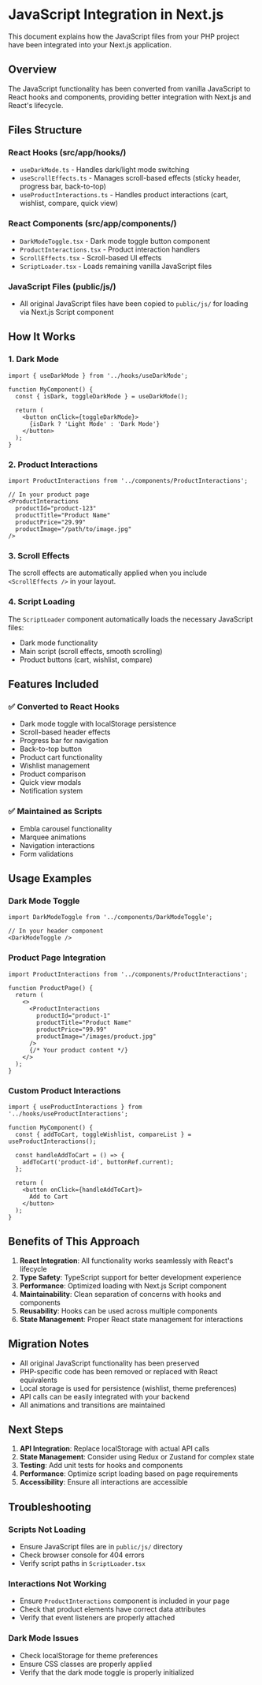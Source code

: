 # JavaScript Integration in Next.js

This document explains how the JavaScript files from your PHP project have been integrated into your Next.js application.

## Overview

The JavaScript functionality has been converted from vanilla JavaScript to React hooks and components, providing better integration with Next.js and React's lifecycle.

## Files Structure

### React Hooks (src/app/hooks/)
- `useDarkMode.ts` - Handles dark/light mode switching
- `useScrollEffects.ts` - Manages scroll-based effects (sticky header, progress bar, back-to-top)
- `useProductInteractions.ts` - Handles product interactions (cart, wishlist, compare, quick view)

### React Components (src/app/components/)
- `DarkModeToggle.tsx` - Dark mode toggle button component
- `ProductInteractions.tsx` - Product interaction handlers
- `ScrollEffects.tsx` - Scroll-based UI effects
- `ScriptLoader.tsx` - Loads remaining vanilla JavaScript files

### JavaScript Files (public/js/)
- All original JavaScript files have been copied to `public/js/` for loading via Next.js Script component

## How It Works

### 1. Dark Mode
```tsx
import { useDarkMode } from '../hooks/useDarkMode';

function MyComponent() {
  const { isDark, toggleDarkMode } = useDarkMode();
  
  return (
    <button onClick={toggleDarkMode}>
      {isDark ? 'Light Mode' : 'Dark Mode'}
    </button>
  );
}
```

### 2. Product Interactions
```tsx
import ProductInteractions from '../components/ProductInteractions';

// In your product page
<ProductInteractions 
  productId="product-123"
  productTitle="Product Name"
  productPrice="29.99"
  productImage="/path/to/image.jpg"
/>
```

### 3. Scroll Effects
The scroll effects are automatically applied when you include `<ScrollEffects />` in your layout.

### 4. Script Loading
The `ScriptLoader` component automatically loads the necessary JavaScript files:
- Dark mode functionality
- Main script (scroll effects, smooth scrolling)
- Product buttons (cart, wishlist, compare)

## Features Included

### ✅ Converted to React Hooks
- Dark mode toggle with localStorage persistence
- Scroll-based header effects
- Progress bar for navigation
- Back-to-top button
- Product cart functionality
- Wishlist management
- Product comparison
- Quick view modals
- Notification system

### ✅ Maintained as Scripts
- Embla carousel functionality
- Marquee animations
- Navigation interactions
- Form validations

## Usage Examples

### Dark Mode Toggle
```tsx
import DarkModeToggle from '../components/DarkModeToggle';

// In your header component
<DarkModeToggle />
```

### Product Page Integration
```tsx
import ProductInteractions from '../components/ProductInteractions';

function ProductPage() {
  return (
    <>
      <ProductInteractions 
        productId="product-1"
        productTitle="Product Name"
        productPrice="99.99"
        productImage="/images/product.jpg"
      />
      {/* Your product content */}
    </>
  );
}
```

### Custom Product Interactions
```tsx
import { useProductInteractions } from '../hooks/useProductInteractions';

function MyComponent() {
  const { addToCart, toggleWishlist, compareList } = useProductInteractions();
  
  const handleAddToCart = () => {
    addToCart('product-id', buttonRef.current);
  };
  
  return (
    <button onClick={handleAddToCart}>
      Add to Cart
    </button>
  );
}
```

## Benefits of This Approach

1. **React Integration**: All functionality works seamlessly with React's lifecycle
2. **Type Safety**: TypeScript support for better development experience
3. **Performance**: Optimized loading with Next.js Script component
4. **Maintainability**: Clean separation of concerns with hooks and components
5. **Reusability**: Hooks can be used across multiple components
6. **State Management**: Proper React state management for interactions

## Migration Notes

- All original JavaScript functionality has been preserved
- PHP-specific code has been removed or replaced with React equivalents
- Local storage is used for persistence (wishlist, theme preferences)
- API calls can be easily integrated with your backend
- All animations and transitions are maintained

## Next Steps

1. **API Integration**: Replace localStorage with actual API calls
2. **State Management**: Consider using Redux or Zustand for complex state
3. **Testing**: Add unit tests for hooks and components
4. **Performance**: Optimize script loading based on page requirements
5. **Accessibility**: Ensure all interactions are accessible

## Troubleshooting

### Scripts Not Loading
- Ensure JavaScript files are in `public/js/` directory
- Check browser console for 404 errors
- Verify script paths in `ScriptLoader.tsx`

### Interactions Not Working
- Ensure `ProductInteractions` component is included in your page
- Check that product elements have correct data attributes
- Verify that event listeners are properly attached

### Dark Mode Issues
- Check localStorage for theme preferences
- Ensure CSS classes are properly applied
- Verify that the dark mode toggle is properly initialized






